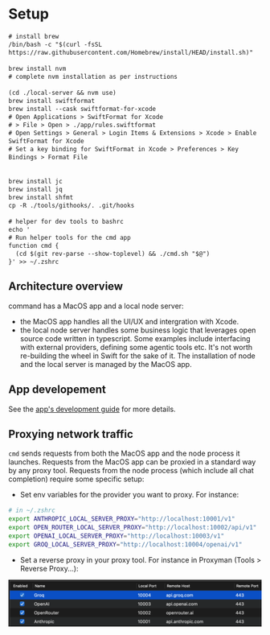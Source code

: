 # Setup

```
# install brew
/bin/bash -c "$(curl -fsSL https://raw.githubusercontent.com/Homebrew/install/HEAD/install.sh)"

brew install nvm
# complete nvm installation as per instructions

(cd ./local-server && nvm use)
brew install swiftformat
brew install --cask swiftformat-for-xcode
# Open Applications > SwiftFormat for Xcode
# > File > Open > ./app/rules.swiftformat
# Open Settings > General > Login Items & Extensions > Xcode > Enable SwiftFormat for Xcode
# Set a key binding for SwiftFormat in Xcode > Preferences > Key Bindings > Format File


brew install jc
brew install jq
brew install shfmt
cp -R ./tools/githooks/. .git/hooks

# helper for dev tools to bashrc
echo '
# Run helper tools for the cmd app
function cmd {
  (cd $(git rev-parse --show-toplevel) && ./cmd.sh "$@")
}' >> ~/.zshrc
```

## Architecture overview
command has a MacOS app and a local node server:
- the MacOS app handles all the UI/UX and intergration with Xcode.
- the local node server handles some business logic that leverages open source code written in typescript. Some examples include interfacing with external providers, defining some agentic tools etc. It's not worth re-building the wheel in Swift for the sake of it. The installation of node and the local server is managed by the MacOS app.

## App developement
See the [app's development guide](./app/contributing.md) for more details.

## Proxying network traffic
`cmd` sends requests from both the MacOS app and the node process it launches. Requests from the MacOS app can be proxied in a standard way by any proxy tool. Requests from the node process (which include all chat completion) require some specific setup:
- Set env variables for the provider you want to proxy. For instance:
```bash
# in ~/.zshrc
export ANTHROPIC_LOCAL_SERVER_PROXY="http://localhost:10001/v1"
export OPEN_ROUTER_LOCAL_SERVER_PROXY="http://localhost:10002/api/v1"
export OPENAI_LOCAL_SERVER_PROXY="http://localhost:10003/v1"
export GROQ_LOCAL_SERVER_PROXY="http://localhost:10004/openai/v1"
```
- Set a reverse proxy in your proxy tool. For instance in Proxyman (Tools > Reverse Proxy...):
<img height="width: 100%" src="./docs/images/proxy-setup.png"/>
